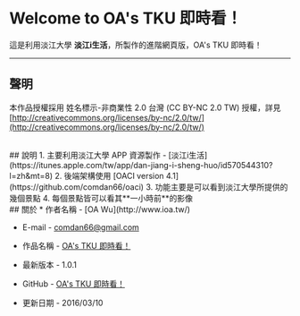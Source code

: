 # Welcome to OA's TKU 即時看！

這是利用淡江大學 **淡江i生活**，所製作的進階網頁版，OA's TKU 即時看！

---
## 聲明
本作品授權採用 姓名標示-非商業性 2.0 台灣 (CC BY-NC 2.0 TW) 授權，詳見 [http://creativecommons.org/licenses/by-nc/2.0/tw/](http://creativecommons.org/licenses/by-nc/2.0/tw/) 

<br/>
## 說明
1. 主要利用淡江大學 APP 資源製作 - [淡江i生活](https://itunes.apple.com/tw/app/dan-jiang-i-sheng-huo/id570544310?l=zh&mt=8)
2. 後端架構使用 [OACI version 4.1](https://github.com/comdan66/oaci)
3. 功能主要是可以看到淡江大學所提供的幾個景點
4. 每個景點皆可以看其**一小時前**的影像

<br/>
## <a name="關於"></a>關於
* 作者名稱 - [OA Wu](http://www.ioa.tw/)

* E-mail - <comdan66@gmail.com>

* 作品名稱 - [OA's TKU 即時看！](http://tku.ioa.tw/)

* 最新版本 - 1.0.1

* GitHub - [OA's TKU 即時看！](https://github.com/comdan66/tku)

* 更新日期 - 2016/03/10
